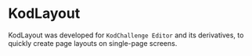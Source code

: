 # KodLayout

KodLayout was developed for `KodChallenge Editor` and its derivatives, to quickly create page layouts on single-page screens.